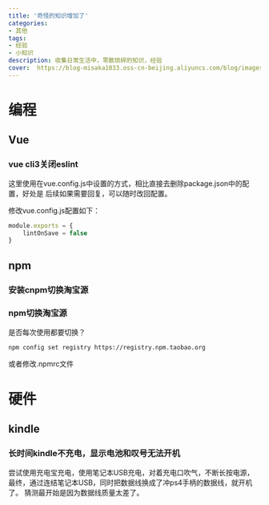 ```yaml
---
title: '奇怪的知识增加了'
categories:
- 其他
tags: 
- 经验
- 小知识
description: 收集日常生活中，零散琐碎的知识，经验
cover:  https://blog-misaka1033.oss-cn-beijing.aliyuncs.com/blog/images/84751748dbc4cf3022174febfe61ec17013ea07e.png@518w_1e_1c.webp
---
```


# 编程
## Vue
### vue cli3关闭eslint
这里使用在vue.config.js中设置的方式，相比直接去删除package.json中的配置，好处是
后续如果需要回复，可以随时改回配置。

修改vue.config.js配置如下：
``` javascript
module.exports = {
    lintOnSave = false
}
```
## npm
### 安装cnpm切换淘宝源
### npm切换淘宝源
是否每次使用都要切换？
``` bash
npm config set registry https://registry.npm.taobao.org
```
或者修改.npmrc文件

# 硬件
## kindle
### 长时间kindle不充电，显示电池和叹号无法开机
尝试使用充电宝充电，使用笔记本USB充电，对着充电口吹气，不断长按电源，最终，通过连结笔记本USB，同时把数据线换成了冲ps4手柄的数据线，就开机了。
猜测最开始是因为数据线质量太差了。